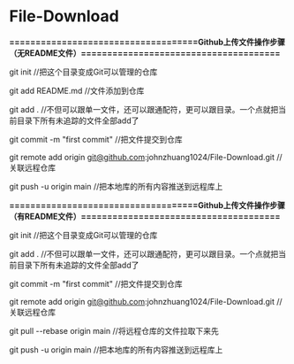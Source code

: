 # File-Download

**====================================Github上传文件操作步骤（无README文件）======================================**

git init //把这个目录变成Git可以管理的仓库

git add README.md //文件添加到仓库

git add . //不但可以跟单一文件，还可以跟通配符，更可以跟目录。一个点就把当前目录下所有未追踪的文件全部add了 

git commit -m "first commit" //把文件提交到仓库

git remote add origin git@github.com:johnzhuang1024/File-Download.git //关联远程仓库

git push -u origin main //把本地库的所有内容推送到远程库上


**====================================Github上传文件操作步骤（有README文件）======================================**

git init //把这个目录变成Git可以管理的仓库

git add . //不但可以跟单一文件，还可以跟通配符，更可以跟目录。一个点就把当前目录下所有未追踪的文件全部add了 

git commit -m "first commit" //把文件提交到仓库

git remote add origin git@github.com:johnzhuang1024/File-Download.git //关联远程仓库

git pull --rebase origin main //将远程仓库的文件拉取下来先

git push -u origin main //把本地库的所有内容推送到远程库上
